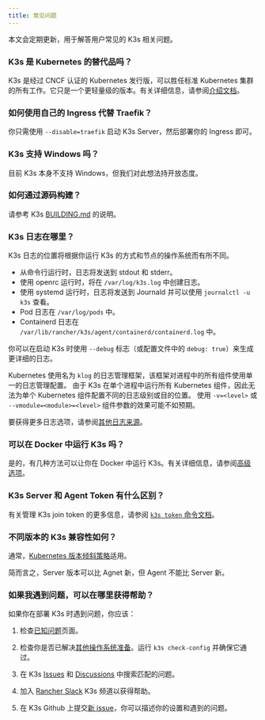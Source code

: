 ```yaml
---
title: 常见问题
---
```


本文会定期更新，用于解答用户常见的 K3s 相关问题。

### K3s 是 Kubernetes 的替代品吗？

K3s 是经过 CNCF 认证的 Kubernetes 发行版，可以胜任标准 Kubernetes 集群的所有工作。它只是一个更轻量级的版本。有关详细信息，请参阅[介绍文档](./introduction.md)。

### 如何使用自己的 Ingress 代替 Traefik？

你只需使用 `--disable=traefik` 启动 K3s Server，然后部署你的 Ingress 即可。

### K3s 支持 Windows 吗？

目前 K3s 本身不支持 Windows，但我们对此想法持开放态度。

### 如何通过源码构建？

请参考 K3s [BUILDING.md](https://github.com/k3s-io/k3s/blob/master/BUILDING.md) 的说明。

### K3s 日志在哪里？

K3s 日志的位置将根据你运行 K3s 的方式和节点的操作系统而有所不同。

* 从命令行运行时，日志将发送到 stdout 和 stderr。
* 使用 openrc 运行时，将在 `/var/log/k3s.log` 中创建日志。
* 使用 systemd 运行时，日志将发送到 Journald 并可以使用 `journalctl -u k3s` 查看​​。
* Pod 日志在 `/var/log/pods` 中。
* Containerd 日志在 `/var/lib/rancher/k3s/agent/containerd/containerd.log` 中。

你可以在启动 K3s 时使用 `--debug` 标志（或配置文件中的 `debug: true`）来生成更详细的日志。

Kubernetes 使用名为 `klog` 的日志管理框架，该框架对进程中的所有组件使用单一的日志管理配置。
由于 K3s 在单个进程中运行所有 Kubernetes 组件，因此无法为单个 Kubernetes 组件配置不同的日志级别或目的位置。
使用 `-v=<level>` 或 `--vmodule=<module>=<level>` 组件参数的效果可能不如预期。

要获得更多日志选项，请参阅[其他日志来源](./advanced.md#其他日志来源)。

### 可以在 Docker 中运行 K3s 吗？

是的，有几种方法可以让你在 Docker 中运行 K3s。有关详细信息，请参阅[高级选项](./advanced.md#在-docker-中运行-k3s)。

### K3s Server 和 Agent Token 有什么区别？

有关管理 K3s join token 的更多信息，请参阅 [`k3s token` 命令文档](./cli/token.md)。

### 不同版本的 K3s 兼容性如何？

通常，[Kubernetes 版本倾斜策略](https://kubernetes.io/releases/version-skew-policy/)适用。

简而言之，Server 版本可以比 Agnet 新，但 Agent 不能比 Server 新。

### 如果我遇到问题，可以在哪里获得帮助？

如果你在部署 K3s 时遇到问题，你应该：

1) 检查[已知问题](./known-issues.md)页面。

2) 检查你是否已解决[其他操作系统准备](./advanced.md#其他操作系统准备)。运行 `k3s check-config` 并确保它通过。

3) 在 K3s [Issues](https://github.com/k3s-io/k3s/issues) 和 [Discussions](https://github.com/k3s-io/k3s/discussions) 中搜索匹配的问题。

<!--lint disable no-dead-urls-->
4) 加入 [Rancher Slack](https://slack.rancher.io/) K3s 频道以获得帮助。

5) 在 K3s Github 上提交[新 issue](https://github.com/k3s-io/k3s/issues/new/choose)，你可以描述你的设置和遇到的问题。
